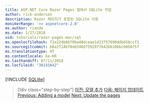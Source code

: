```yaml
---
title: ASP.NET Core Razor Pages 앱에서 SQLite 작업
author: rick-anderson
description: Razor 페이지가 포함된 SQLite 사용
monikerRange: '>= aspnetcore-2.0'
ms.author: riande
ms.date: 1/27/2018
uid: tutorials/razor-pages-mac/sql
ms.openlocfilehash: f2e224b8670ba48dceae1d23757698ddb658ccf1
ms.sourcegitcommit: b8a2f14bf8dd346d7592977642b610bbcb0b0757
ms.translationtype: HT
ms.contentlocale: ko-KR
ms.lasthandoff: 07/11/2018
ms.locfileid: "38141642"
---
```

[!INCLUDE [SQLlite](../../includes/RP/sql.md)]

> [!div class="step-by-step"]
> <span data-ttu-id="526fb-103">[이전: 모델 추가](xref:tutorials/razor-pages-mac/model)
> [다음: 페이지 업데이트](xref:tutorials/razor-pages-mac/da1)</span><span class="sxs-lookup"><span data-stu-id="526fb-103">[Previous: Adding a model](xref:tutorials/razor-pages-mac/model)
[Next: Update the pages](xref:tutorials/razor-pages-mac/da1)</span></span>
